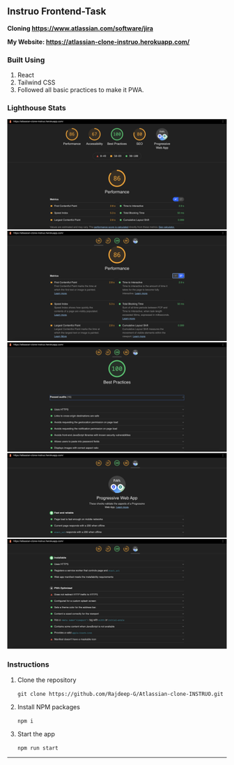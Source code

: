 ## Instruo Frontend-Task

**Cloning https://www.atlassian.com/software/jira**

**My Website: https://atlassian-clone-instruo.herokuapp.com/**

### Built Using
1. React
2. Tailwind CSS
3. Followed all basic practices to make it PWA. 

### Lighthouse Stats

![img1](./LighthouseStats/metric1.png)
![img2](./LighthouseStats/metric2.png)
![img3](./LighthouseStats/metric3.png)
![img1](./LighthouseStats/pwa1.png)
![img1](./LighthouseStats/pwa2.png)

### Instructions

1. Clone the repository

    ```git clone https://github.com/Rajdeep-G/Atlassian-clone-INSTRUO.git```

2. Install NPM packages

    ```npm i```

3. Start the app

    ```npm run start```

<hr>
